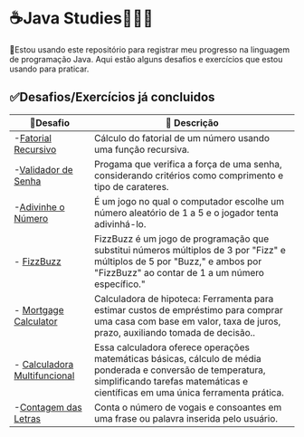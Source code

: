 # ☕Java Studies👩🏻‍💻


 🌟Estou usando este repositório para registrar meu progresso na linguagem de programação Java. Aqui estão alguns desafios e exercícios que estou usando para praticar.




## ✅Desafios/Exercícios já concluidos

| 📍Desafio                                                                                                         | 📝 Descrição                                                                                                                                                                                    | 
|-------------------------------------------------------------------------------------------------------------------|-------------------------------------------------------------------------------------------------------------------------------------------------------------------------------------------------|
| -[Fatorial Recursivo](https://github.com/keniareis/Java-Studies/blob/main/fatorialRecursivo.java) | Cálculo do fatorial de um número usando uma função recursiva.                                                                                                                                   |
| -[Validador de Senha](https://github.com/keniareis/Java-Studies/blob/main/ValidadorSenha/Aplication/Program.java) | Progama que verifica a força de uma senha, considerando critérios como comprimento e tipo de carateres.                                                                                         |
| -[Adivinhe o Número](https://github.com/keniareis/Java-Studies/blob/main/AdivinheNumero/application/Program.java)             | É um jogo no qual o computador escolhe um número aleatório de 1 a 5 e o jogador tenta adivinhá-lo.                                                                                              |
| - [FizzBuzz](https://github.com/keniareis/Java-Studies/blob/main/SimpleFizzBuzz.java)                             | FizzBuzz é um jogo de programação que substitui números múltiplos de 3 por "Fizz" e múltiplos de 5 por "Buzz," e ambos por "FizzBuzz" ao contar de 1 a um número específico."                   |
| - [Mortgage Calculator](https://github.com/keniareis/Java-Studies/blob/main/Mortgage_Calculator.java)             | Calculadora de hipoteca: Ferramenta para estimar custos de empréstimo para comprar uma casa com base em valor, taxa de juros, prazo, auxiliando tomada de decisão..                             |
| - [Calculadora Multifuncional](https://github.com/keniareis/Java-Studies/blob/main/novaCalculadora/application/Program.java)              | Essa calculadora oferece operações matemáticas básicas, cálculo de média ponderada e conversão de temperatura, simplificando tarefas matemáticas e científicas em uma única ferramenta prática. |
| -[Contagem das Letras](https://github.com/keniareis/Java-Studies/blob/main/Letras.java)                           | Conta o número de vogais e consoantes em uma frase ou palavra inserida pelo usuário.                                                                                                            |




